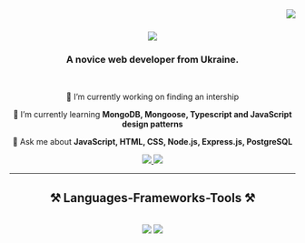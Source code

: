 <img align="right" src="https://visitor-badge.laobi.icu/badge?page_id=vtitov90.vtitov90" />

<h1 align="center">
    <img src="https://readme-typing-svg.herokuapp.com/?font=Righteous&size=35&center=true&vCenter=true&width=500&height=70&duration=4000&lines=Hello+There!+👋;+I'm+Valeriy+Titov!;" />
</h1>

<h3 align="center">A novice web developer from Ukraine.</h3>

<br/>

<div align="center">
 
 🔭 I’m currently working on finding an intership
 
 🌱 I’m currently learning **MongoDB, Mongoose, Typescript and JavaScript design patterns**

💬 Ask me about **JavaScript, HTML, CSS, Node.js, Express.js, PostgreSQL**

 </div>
 
<div align="center"> 
  <a href="mailto:valeriytitov90@gmail.com" >
    <img src="https://img.shields.io/badge/Gmail-333333?style=for-the-badge&logo=gmail&logoColor=red" />
  </a>
  <a href="https://t.me/valery_tit0v" >
    <img src="https://img.shields.io/badge/telegram-0077B5?style=for-the-badge&logo=telegram&logoColor=white">
  </a>
</div>

 <hr/>
 
<h2 align="center">⚒️ Languages-Frameworks-Tools ⚒️</h2>
<br/>
<div align="center">
    <img src="https://skillicons.dev/icons?i=babel,bootstrap,html,css,postgres,mongodb,javascript,nodejs,express,jquery,jest,sass,webpack,pug&perline=14" />
    <img src="https://skillicons.dev/icons?i=git,github,postman,vscode,idea,c,cpp,cs,java,discord,codepen,regex" /><br>
</div>

<br/>



